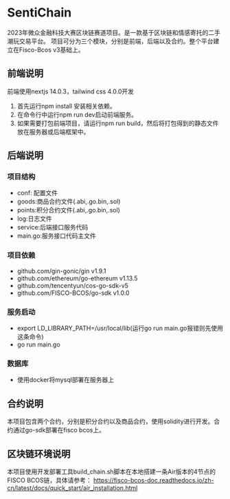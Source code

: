 # SentiChain
2023年微众金融科技大赛区块链赛道项目。是一款基于区块链和情感寄托的二手潮玩交易平台。
项目可分为三个模块，分别是前端，后端以及合约。整个平台建立在Fisco-Bcos v3基础上。

## 前端说明
前端使用nextjs 14.0.3，tailwind css 4.0.0开发
1. 首先运行npm install 安装相关依赖。
2. 在命令行中运行npm run dev启动前端服务。
3. 如果需要打包前端项目，请运行npm run build，然后将打包得到的静态文件放在服务器或后端框架中。

## 后端说明
### 项目结构

- conf: 配置文件
- goods:商品合约文件(.abi,.go.bin,.sol)
- points:积分合约文件(.abi,.go.bin,.sol)
- log:日志文件
- service:后端接口服务代码
- main.go:服务接口代码主文件

### 项目依赖

- github.com/gin-gonic/gin v1.9.1
- github.com/ethereum/go-ethereum v1.13.5 
- github.com/tencentyun/cos-go-sdk-v5
- github.com/FISCO-BCOS/go-sdk v1.0.0

### 服务启动

- export LD_LIBRARY_PATH=/usr/local/lib(运行go run main.go报错则先使用这条命令)
- go run main.go

### 数据库

- 使用docker将mysql部署在服务器上

## 合约说明
本项目包含两个合约，分别是积分合约以及商品合约，使用solidity进行开发。合约通过go-sdk部署在fisco bcos上。

## 区块链环境说明
本项目使用开发部署工具build_chain.sh脚本在本地搭建一条Air版本的4节点的FISCO BCOS链，具体请参考：
https://fisco-bcos-doc.readthedocs.io/zh-cn/latest/docs/quick_start/air_installation.html
